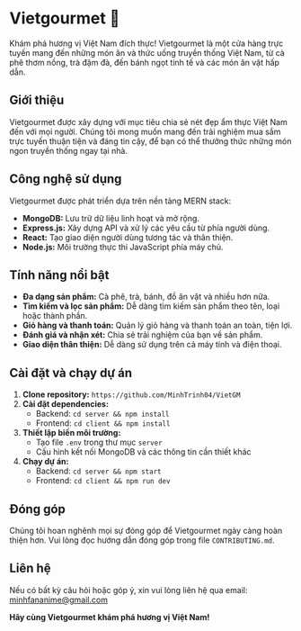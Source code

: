 # Vietgourmet 🍲

Khám phá hương vị Việt Nam đích thực! Vietgourmet là một cửa hàng trực tuyến mang đến những món ăn và thức uống truyền thống Việt Nam, từ cà phê thơm nồng, trà đậm đà, đến bánh ngọt tinh tế và các món ăn vặt hấp dẫn.

## Giới thiệu

Vietgourmet được xây dựng với mục tiêu chia sẻ nét đẹp ẩm thực Việt Nam đến với mọi người. Chúng tôi mong muốn mang đến trải nghiệm mua sắm trực tuyến thuận tiện và đáng tin cậy, để bạn có thể thưởng thức những món ngon truyền thống ngay tại nhà.

## Công nghệ sử dụng

Vietgourmet được phát triển dựa trên nền tảng MERN stack:

- **MongoDB:** Lưu trữ dữ liệu linh hoạt và mở rộng.
- **Express.js:** Xây dựng API và xử lý các yêu cầu từ phía người dùng.
- **React:** Tạo giao diện người dùng tương tác và thân thiện.
- **Node.js:** Môi trường thực thi JavaScript phía máy chủ.

## Tính năng nổi bật

- **Đa dạng sản phẩm:** Cà phê, trà, bánh, đồ ăn vặt và nhiều hơn nữa.
- **Tìm kiếm và lọc sản phẩm:** Dễ dàng tìm kiếm sản phẩm theo tên, loại hoặc thành phần.
- **Giỏ hàng và thanh toán:** Quản lý giỏ hàng và thanh toán an toàn, tiện lợi.
- **Đánh giá và nhận xét:** Chia sẻ trải nghiệm của bạn về sản phẩm.
- **Giao diện thân thiện:** Dễ dàng sử dụng trên cả máy tính và điện thoại.

## Cài đặt và chạy dự án

1. **Clone repository:** `https://github.com/MinhTrinh04/VietGM`
2. **Cài đặt dependencies:**
   - Backend: `cd server && npm install`
   - Frontend: `cd client && npm install`
3. **Thiết lập biến môi trường:**
   - Tạo file `.env` trong thư mục `server`
   - Cấu hình kết nối MongoDB và các thông tin cần thiết khác
4. **Chạy dự án:**
   - Backend: `cd server && npm start`
   - Frontend: `cd client && npm run dev`

## Đóng góp

Chúng tôi hoan nghênh mọi sự đóng góp để Vietgourmet ngày càng hoàn thiện hơn. Vui lòng đọc hướng dẫn đóng góp trong file `CONTRIBUTING.md`.

## Liên hệ

Nếu có bất kỳ câu hỏi hoặc góp ý, xin vui lòng liên hệ qua email: minhfananime@gmail.com

**Hãy cùng Vietgourmet khám phá hương vị Việt Nam!**
